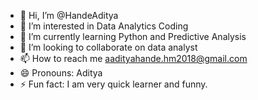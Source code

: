 - 👋 Hi, I’m @HandeAditya
- 👀 I’m interested in Data Analytics Coding
- 🌱 I’m currently learning Python and Predictive Analysis
- 💞️ I’m looking to collaborate on data analyst
- 📫 How to reach me aadityahande.hm2018@gmail.com
- 😄 Pronouns:  Aditya 
- ⚡ Fun fact: I am very quick learner and funny.

<!---
HandeAditya/HandeAditya is a ✨ special ✨ repository because its `README.md` (this file) appears on your GitHub profile.
You can click the Preview link to take a look at your changes.
--->
